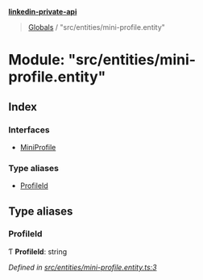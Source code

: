**[linkedin-private-api](../README.md)**

> [Globals](../globals.md) / "src/entities/mini-profile.entity"

# Module: "src/entities/mini-profile.entity"

## Index

### Interfaces

- [MiniProfile](../interfaces/_src_entities_mini_profile_entity_.miniprofile.md)

### Type aliases

- [ProfileId](_src_entities_mini_profile_entity_.md#profileid)

## Type aliases

### ProfileId

Ƭ **ProfileId**: string

_Defined in [src/entities/mini-profile.entity.ts:3](https://github.com/david1asher/linkedin-private-api/blob/8f509eb/src/entities/mini-profile.entity.ts#L3)_
